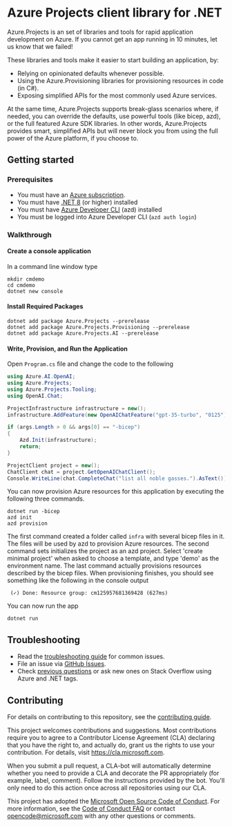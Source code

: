 # Azure Projects client library for .NET

Azure.Projects is an set of libraries and tools for rapid application development on Azure.
If you cannot get an app running in 10 minutes, let us know that we failed!

These libraries and tools make it easier to start building an application, by:
- Relying on opinionated defaults whenever possible.
- Using the Azure.Provisioning libraries for provisioning resources in code (in C#).
- Exposing simplified APIs for the most commonly used Azure services.

At the same time, Azure.Projects supports break-glass scenarios where, if needed, you can override the defaults, use powerful tools (like bicep, azd), or the full featured Azure SDK libraries. 
In other words, Azure.Projects provides smart, simplified APIs but will never block you from using the full power of the Azure platform, if you choose to. 

## Getting started

### Prerequisites

* You must have an [Azure subscription](https://azure.microsoft.com/free/dotnet/).
* You must have [.NET 8](https://dotnet.microsoft.com/download) (or higher) installed
* You must have [Azure Developer CLI](https://learn.microsoft.com/azure/developer/azure-developer-cli/install-azd) (azd) installed
* You must be logged into Azure Developer CLI (`azd auth login`)

### Walkthrough

#### Create a console application

In a command line window type

```dotnetcli
mkdir cmdemo
cd cmdemo
dotnet new console
```

#### Install Required Packages

```dotnetcli
dotnet add package Azure.Projects --prerelease
dotnet add package Azure.Projects.Provisioning --prerelease
dotnet add package Azure.Projects.AI --prerelease
```

#### Write, Provision, and Run the Application

Open `Program.cs` file and change the code to the following
```csharp
using Azure.AI.OpenAI;
using Azure.Projects;
using Azure.Projects.Tooling;
using OpenAI.Chat;

ProjectInfrastructure infrastructure = new();
infrastructure.AddFeature(new OpenAIChatFeature("gpt-35-turbo", "0125"));

if (args.Length > 0 && args[0] == "-bicep")
{
    Azd.Init(infrastructure);
    return;
}

ProjectClient project = new();
ChatClient chat = project.GetOpenAIChatClient();
Console.WriteLine(chat.CompleteChat("list all noble gasses.").AsText());

```

You can now provision Azure resources for this application by executing the following three commands.

```dotnetcli
dotnet run -bicep
azd init
azd provision
```
The first command created a folder called `infra` with several bicep files in it. The files will be used by azd to provision Azure resources. 
The second command sets initializes the project as an azd project. Select 'create minimal project' when asked to choose a template, and type 'demo' as the environment name. 
The last command actually provisions resources described by the bicep files. When provisioning finishes, you should see something like the following in the console output
```dotnetcli
 (✓) Done: Resource group: cm125957681369428 (627ms)
```
You can now run the app

```dotnetcli
dotnet run
```

## Troubleshooting

-   Read the [troubleshooting guide](https://github.com/Azure/azure-sdk-for-net/sdk/cloudmachine/TROUBLESHOOTING.md) for common issues.
-   File an issue via [GitHub Issues](https://github.com/Azure/azure-sdk-for-net/issues).
-   Check [previous questions](https://stackoverflow.com/questions/tagged/azure+.net) or ask new ones on Stack Overflow using Azure and .NET tags.

## Contributing

For details on contributing to this repository, see the [contributing
guide][cg].

This project welcomes contributions and suggestions. Most contributions
require you to agree to a Contributor License Agreement (CLA) declaring
that you have the right to, and actually do, grant us the rights to use
your contribution. For details, visit <https://cla.microsoft.com>.

When you submit a pull request, a CLA-bot will automatically determine
whether you need to provide a CLA and decorate the PR appropriately
(for example, label, comment). Follow the instructions provided by the
bot. You'll only need to do this action once across all repositories
using our CLA.

This project has adopted the [Microsoft Open Source Code of Conduct][coc]. For
more information, see the [Code of Conduct FAQ][coc_faq] or contact
<opencode@microsoft.com> with any other questions or comments.

<!-- LINKS -->
[cg]: https://github.com/Azure/azure-sdk-for-net/blob/main/sdk/resourcemanager/Azure.ResourceManager/docs/CONTRIBUTING.md
[coc]: https://opensource.microsoft.com/codeofconduct/
[coc_faq]: https://opensource.microsoft.com/codeofconduct/faq/

